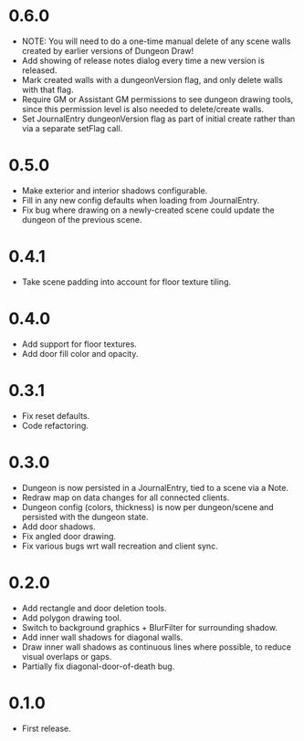 # 0.6.0
- NOTE: You will need to do a one-time manual delete of any scene walls created by earlier versions of Dungeon Draw!
- Add showing of release notes dialog every time a new version is released.
- Mark created walls with a dungeonVersion flag, and only delete walls with that flag.
- Require GM or Assistant GM permissions to see dungeon drawing tools, since this permission level is also needed to delete/create walls.
- Set JournalEntry dungeonVersion flag as part of initial create rather than via a separate setFlag call.

# 0.5.0
- Make exterior and interior shadows configurable.
- Fill in any new config defaults when loading from JournalEntry.
- Fix bug where drawing on a newly-created scene could update the dungeon of the previous scene.

# 0.4.1
- Take scene padding into account for floor texture tiling.

# 0.4.0
- Add support for floor textures.
- Add door fill color and opacity.

# 0.3.1
- Fix reset defaults.
- Code refactoring.

# 0.3.0
- Dungeon is now persisted in a JournalEntry, tied to a scene via a Note.
- Redraw map on data changes for all connected clients.
- Dungeon config (colors, thickness) is now per dungeon/scene and persisted with the dungeon state.
- Add door shadows.
- Fix angled door drawing.
- Fix various bugs wrt wall recreation and client sync.

# 0.2.0
- Add rectangle and door deletion tools.
- Add polygon drawing tool.
- Switch to background graphics + BlurFilter for surrounding shadow.
- Add inner wall shadows for diagonal walls.
- Draw inner wall shadows as continuous lines where possible, to reduce visual overlaps or gaps.
- Partially fix diagonal-door-of-death bug.

# 0.1.0
- First release.